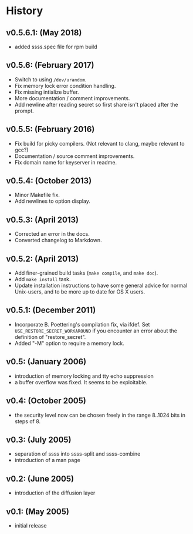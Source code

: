 # History

## v0.5.6.1: (May 2018)
* added ssss.spec file for rpm build

## v0.5.6: (February 2017)

* Switch to using `/dev/urandom`.
* Fix memory lock error condition handling.
* Fix missing intialize buffer.
* More documentation / comment improvements.
* Add newline after reading secret so first share isn't placed after the prompt.


## v0.5.5: (February 2016)

* Fix build for picky compilers.  (Not relevant to clang, maybe relevant to gcc?)
* Documentation / source comment improvements.
* Fix domain name for keyserver in readme.


## v0.5.4: (October 2013)

* Minor Makefile fix.
* Add newlines to option display.


## v0.5.3: (April 2013)

* Corrected an error in the docs.
* Converted changelog to Markdown.


## v0.5.2: (April 2013)

* Add finer-grained build tasks (`make compile`, and `make doc`).
* Add `make install` task.
* Update installation instructions to have some general advice for normal
  Unix-users, and to be more up to date for OS X users.


## v0.5.1: (December 2011)

* Incorporate B. Poettering's compilation fix, via ifdef.  Set
  `USE_RESTORE_SECRET_WORKAROUND` if you encounter an error about the
  definition of "restore_secret".
* Added "-M" option to require a memory lock.


## v0.5: (January 2006)

* introduction of memory locking and tty echo suppression
* a buffer overflow was fixed. It seems to be exploitable.


## v0.4: (October 2005)

* the security level now can be chosen freely in the range 8..1024 bits in
  steps of 8.


## v0.3: (July 2005)

* separation of ssss into ssss-split and ssss-combine
* introduction of a man page


## v0.2: (June 2005)

* introduction of the diffusion layer


## v0.1: (May 2005)

* initial release
